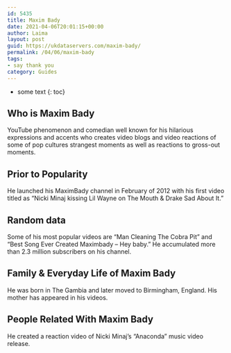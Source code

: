 ```yaml
---
id: 5435
title: Maxim Bady
date: 2021-04-06T20:01:15+00:00
author: Laima
layout: post
guid: https://ukdataservers.com/maxim-bady/
permalink: /04/06/maxim-bady
tags:
- say thank you
category: Guides
---
```


* some text
{: toc}


## Who is Maxim Bady
                  
                  
                  
YouTube phenomenon and comedian well known for his hilarious expressions and accents who creates video blogs and video reactions of some of pop cultures strangest moments as well as reactions to gross-out moments.
                  
              
            
              
            
                
                
                
## Prior to Popularity
                  
                  
                  
He launched his MaximBady channel in February of 2012 with his first video titled as &#8220;Nicki Minaj kissing Lil Wayne on The Mouth & Drake Sad About It.&#8221;
                  
              
            
              
            
                
                
                
## Random data
                  
                  
                  
Some of his most popular videos are &#8220;Man Cleaning The Cobra Pit&#8221; and &#8220;Best Song Ever Created Maximbady &#8211; Hey baby.&#8221; He accumulated more than 2.3 million subscribers on his channel.
                  
              
            
              
            
                
                
                
## Family & Everyday Life of Maxim Bady
                  
                  
                  
He was born in The Gambia and later moved to Birmingham, England. His mother has appeared in his videos.
                  
              
            
              
            
                
                
                
## People Related With Maxim Bady
                  
                  
                  
He created a reaction video of Nicki Minaj&#8217;s &#8220;Anaconda&#8221; music video release.
                  
              
            
              
            
                
              
            
              
              
            
            
              
            
          
          
          
